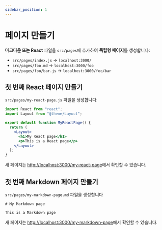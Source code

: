 ```yaml
---
sidebar_position: 1
---
```


# 페이지 만들기

**마크다운 또는 React** 파일을 `src/pages`에 추가하여 **독립형 페이지**를 생성합니다:

- `src/pages/index.js` → `localhost:3000/`
- `src/pages/foo.md` → `localhost:3000/foo`
- `src/pages/foo/bar.js` → `localhost:3000/foo/bar`

## 첫 번째 React 페이지 만들기

`src/pages/my-react-page.js` 파일을 생성합니다:

```jsx title="src/pages/my-react-page.js"
import React from "react";
import Layout from "@theme/Layout";

export default function MyReactPage() {
  return (
    <Layout>
      <h1>My React page</h1>
      <p>This is a React page</p>
    </Layout>
  );
}
```

새 페이지는 [http://localhost:3000/my-react-page](http://localhost:3000/my-react-page)에서 확인할 수 있습니다.

## 첫 번째 Markdown 페이지 만들기

`src/pages/my-markdown-page.md` 파일을 생성합니다

```mdx title="src/pages/my-markdown-page.md"
# My Markdown page

This is a Markdown page
```

새 페이지는 [http://localhost:3000/my-markdown-page](http://localhost:3000/my-markdown-page)에서 확인할 수 있습니다.
